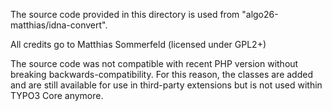 The source code provided in this directory is used from "algo26-matthias/idna-convert".

All credits go to Matthias Sommerfeld (licensed under GPL2+)

The source code was not compatible with recent PHP version without breaking
backwards-compatibility. For this reason, the classes are added and are still available
for use in third-party extensions but is not used within TYPO3 Core anymore.
